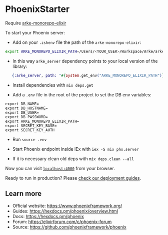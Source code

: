 # PhoenixStarter

Require [arke-monorepo-elixir](https://github.com/arkemishub/arke-monorepo-elixir)

To start your Phoenix server:

- Add on your `.zshenv` file the path of the `arke-monorepo-elixir`:

```bash
export ARKE_MONOREPO_ELIXIR_PATH=/Users/<YOUR_USER>/Workspace/Arke/arke-monorepo-elixir/
```

- In this way `arke_server` dependency points to your local version of the library:

```elixir
   {:arke_server, path: "#{System.get_env("ARKE_MONOREPO_ELIXIR_PATH")}"}
```

- Install dependencies with `mix deps.get`

- Add a `.env` file in the root of the project to set the DB env variables:

```
export DB_NAME=
export DB_HOSTNAME=
export DB_USER=
export DB_PASSWORD=
export ARKE_MONOREPO_ELIXIR_PATH=
export SECRET_KEY_BASE=
export SECRET_KEY_AUTH
```

- Run `source .env`

- Start Phoenix endpoint inside IEx with `iex -S mix phx.server`

- If it is necessary clean old deps with `mix deps.clean --all`

Now you can visit [`localhost:4000`](http://localhost:4000) from your browser.

Ready to run in production? Please [check our deployment guides](https://hexdocs.pm/phoenix/deployment.html).

## Learn more

- Official website: https://www.phoenixframework.org/
- Guides: https://hexdocs.pm/phoenix/overview.html
- Docs: https://hexdocs.pm/phoenix
- Forum: https://elixirforum.com/c/phoenix-forum
- Source: https://github.com/phoenixframework/phoenix

